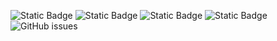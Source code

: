 ![Static Badge](https://img.shields.io/badge/blacklists-61-000000) ![Static Badge](https://img.shields.io/badge/blacklisted-2989949-cc0000) ![Static Badge](https://img.shields.io/badge/whitelisted-2254-00CC00) ![Static Badge](https://img.shields.io/badge/streaming_blacklist-28107-000000) ![GitHub issues](https://img.shields.io/github/issues/fabriziosalmi/blacklists)
